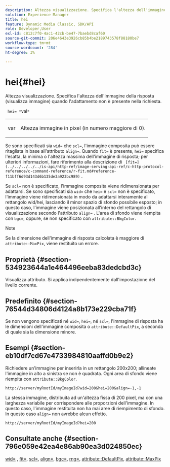 ```yaml
---
description: Altezza visualizzazione. Specifica l'altezza dell'immagine della risposta (visualizza immagine) quando l'adattamento non è presente nella richiesta.
solution: Experience Manager
title: hei
feature: Dynamic Media Classic, SDK/API
role: Developer,User
exl-id: c812c7f0-4ac1-42cb-be47-7baebd8caf60
source-git-commit: 206e4643e3926cb85b4be2189743578f88180be7
workflow-type: tm+mt
source-wordcount: '284'
ht-degree: 3%

---
```


# hei{#hei}

Altezza visualizzazione. Specifica l&#39;altezza dell&#39;immagine della risposta (visualizza immagine) quando l&#39;adattamento non è presente nella richiesta.

` hei= *`val`*`

<table id="simpletable_1A36827B6E6647888A4E6E868975D716"> 
 <tr class="strow"> 
  <td class="stentry"> <p> <span class="codeph"> <span class="varname"> var  </span> </span> </p> </td> 
  <td class="stentry"> <p>Altezza immagine in pixel (in numero maggiore di 0). </p> </td> 
 </tr> 
</table>

Se sono specificati sia `wid=` che `scl=`, l&#39;immagine composita può essere ritagliata in base all&#39;attributo `align=`. Quando `fit=` è presente, `hei=` specifica l&#39;esatta, la minima o l&#39;altezza massima dell&#39;immagine di risposta; per ulteriori informazioni, fare riferimento alla descrizione di ` [fit=](../../../../../is-api/http-ref/image-serving-api-ref/c-http-protocol-reference/c-command-reference/r-fit.md#reference-f11bff6d93d143d6b135de3a923bc989)` .

Se `scl=` non è specificato, l&#39;immagine composita viene ridimensionata per adattarsi. Se sono specificati sia `wid=` che `hei=` e `scl=` non è specificato, l&#39;immagine viene ridimensionata in modo da adattarsi interamente al rettangolo wid/hei, lasciando il minor spazio di sfondo possibile esposto; in questo caso, l&#39;immagine viene posizionata all&#39;interno del rettangolo di visualizzazione secondo l&#39;attributo `align=` . L&#39;area di sfondo viene riempita con `bgc=`, oppure, se non specificato con `attribute::BkgColor`.

>[!NOTE]
>
>Se la dimensione dell&#39;immagine di risposta calcolata è maggiore di `attribute::MaxPix`, viene restituito un errore.

## Proprietà {#section-534923644a1e464496eeba83dedcbd3c}

Visualizza attributo. Si applica indipendentemente dall&#39;impostazione del livello corrente.

## Predefinito {#section-76544d34806d4124a8b173e229cba71f}

Se non vengono specificati né `wid=`, `hei=`, né `scl=`, l&#39;immagine di risposta ha le dimensioni dell&#39;immagine composita o `attribute::DefaultPix`, a seconda di quale sia la dimensione minore.

## Esempi {#section-eb10df7cd67e4733984810aaffd0b9e2}

Richiedere un&#39;immagine per inserirla in un rettangolo 200x200; allineate l&#39;immagine in alto a sinistra se non è quadrata. Ogni area di sfondo viene riempita con `attribute::BkgColor`.

`http://server/myRootId/myImageId?wid=200&hei=200&align=-1,-1`

La stessa immagine, distribuita ad un&#39;altezza fissa di 200 pixel, ma con una larghezza variabile per corrispondere alle proporzioni dell&#39;immagine. In questo caso, l&#39;immagine restituita non ha mai aree di riempimento di sfondo. In questo caso `align=` non avrebbe alcun effetto.

`http://server/myRootId/myImageId?hei=200`

## Consultate anche {#section-796e059e42ea4e86ab90ea3d024850ec}

[wid=](../../../../../is-api/http-ref/image-serving-api-ref/c-http-protocol-reference/c-command-reference/r-is-http-wid.md#reference-bfeadcb67bf4485f851eb21345527e47) ,  [fit=](../../../../../is-api/http-ref/image-serving-api-ref/c-http-protocol-reference/c-command-reference/r-fit.md#reference-f11bff6d93d143d6b135de3a923bc989),  [scl=](../../../../../is-api/http-ref/image-serving-api-ref/c-http-protocol-reference/c-command-reference/r-scl.md#reference-b2a74e493d0d407e98fe350551ba3fcc),  [align=](../../../../../is-api/http-ref/image-serving-api-ref/c-http-protocol-reference/c-command-reference/r-align.md#reference-b7d6b87c75124d78884f916dd6544bc7),  [bgc=](../../../../../is-api/http-ref/image-serving-api-ref/c-http-protocol-reference/c-command-reference/r-bgc.md#reference-53376175f617446fbe5c69120f834b88),  [rng=](../../../../../is-api/http-ref/image-serving-api-ref/c-http-protocol-reference/c-command-reference/r-rgn.md#reference-daa9b80e0d8c4b1aa67d116b578d592f),  [attribute::DefaultPix](../../../../../is-api/image-catalog/image-serving-api-ref/c-image-catalog-reference/c-attributes-reference/r-defaultpix.md#reference-996b2c22b30f4fd9b970c84063306df1),  [attribute::MaxPix](../../../../../is-api/image-catalog/image-serving-api-ref/c-image-catalog-reference/c-attributes-reference/r-maxpix.md#reference-e167d396ac794079ba8b5e6eb16eeda5)
